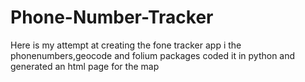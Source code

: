# Phone-Number-Tracker

Here is my attempt at creating the fone tracker app
i the phonenumbers,geocode and folium packages
coded it in python and generated an html page for the map

